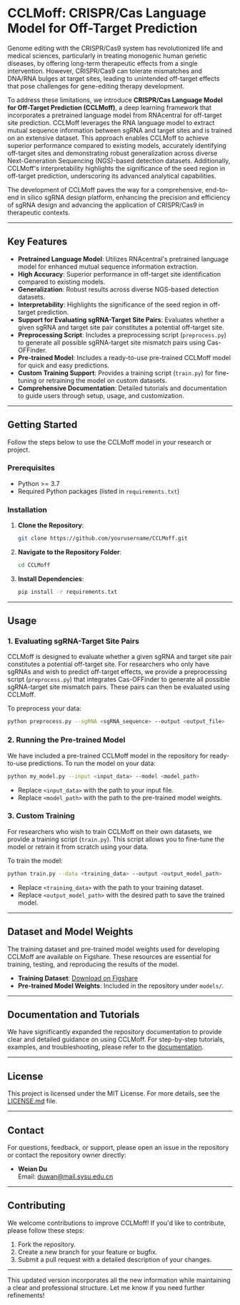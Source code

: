 # CCLMoff: CRISPR/Cas Language Model for Off-Target Prediction

Genome editing with the CRISPR/Cas9 system has revolutionized life and medical sciences, particularly in treating monogenic human genetic diseases, by offering long-term therapeutic effects from a single intervention. However, CRISPR/Cas9 can tolerate mismatches and DNA/RNA bulges at target sites, leading to unintended off-target effects that pose challenges for gene-editing therapy development.

To address these limitations, we introduce **CRISPR/Cas Language Model for Off-Target Prediction (CCLMoff)**, a deep learning framework that incorporates a pretrained language model from RNAcentral for off-target site prediction. CCLMoff leverages the RNA language model to extract mutual sequence information between sgRNA and target sites and is trained on an extensive dataset. This approach enables CCLMoff to achieve superior performance compared to existing models, accurately identifying off-target sites and demonstrating robust generalization across diverse Next-Generation Sequencing (NGS)-based detection datasets. Additionally, CCLMoff's interpretability highlights the significance of the seed region in off-target prediction, underscoring its advanced analytical capabilities.

The development of CCLMoff paves the way for a comprehensive, end-to-end in silico sgRNA design platform, enhancing the precision and efficiency of sgRNA design and advancing the application of CRISPR/Cas9 in therapeutic contexts.

---

## Key Features
- **Pretrained Language Model**: Utilizes RNAcentral's pretrained language model for enhanced mutual sequence information extraction.
- **High Accuracy**: Superior performance in off-target site identification compared to existing models.
- **Generalization**: Robust results across diverse NGS-based detection datasets.
- **Interpretability**: Highlights the significance of the seed region in off-target prediction.
- **Support for Evaluating sgRNA-Target Site Pairs**: Evaluates whether a given sgRNA and target site pair constitutes a potential off-target site.
- **Preprocessing Script**: Includes a preprocessing script (`preprocess.py`) to generate all possible sgRNA-target site mismatch pairs using Cas-OFFinder.
- **Pre-trained Model**: Includes a ready-to-use pre-trained CCLMoff model for quick and easy predictions.
- **Custom Training Support**: Provides a training script (`train.py`) for fine-tuning or retraining the model on custom datasets.
- **Comprehensive Documentation**: Detailed tutorials and documentation to guide users through setup, usage, and customization.

---

## Getting Started

Follow the steps below to use the CCLMoff model in your research or project.

### Prerequisites
- Python >= 3.7
- Required Python packages (listed in `requirements.txt`)

### Installation

1. **Clone the Repository**:
   ```bash
   git clone https://github.com/yourusername/CCLMoff.git
   ```

2. **Navigate to the Repository Folder**:
   ```bash
   cd CCLMoff
   ```

3. **Install Dependencies**:
   ```bash
   pip install -r requirements.txt
   ```

---

## Usage

### 1. **Evaluating sgRNA-Target Site Pairs**
CCLMoff is designed to evaluate whether a given sgRNA and target site pair constitutes a potential off-target site. For researchers who only have sgRNAs and wish to predict off-target effects, we provide a preprocessing script (`preprocess.py`) that integrates Cas-OFFinder to generate all possible sgRNA-target site mismatch pairs. These pairs can then be evaluated using CCLMoff.

To preprocess your data:
```bash
python preprocess.py --sgRNA <sgRNA_sequence> --output <output_file>
```

### 2. **Running the Pre-trained Model**
We have included a pre-trained CCLMoff model in the repository for ready-to-use predictions. To run the model on your data:
```bash
python my_model.py --input <input_data> --model <model_path>
```
- Replace `<input_data>` with the path to your input file.
- Replace `<model_path>` with the path to the pre-trained model weights.

### 3. **Custom Training**
For researchers who wish to train CCLMoff on their own datasets, we provide a training script (`train.py`). This script allows you to fine-tune the model or retrain it from scratch using your data.

To train the model:
```bash
python train.py --data <training_data> --output <output_model_path>
```
- Replace `<training_data>` with the path to your training dataset.
- Replace `<output_model_path>` with the desired path to save the trained model.

---

## Dataset and Model Weights

The training dataset and pre-trained model weights used for developing CCLMoff are available on Figshare. These resources are essential for training, testing, and reproducing the results of the model.

- **Training Dataset**: [Download on Figshare](https://doi.org/10.6084/m9.figshare.27080566.v1)
- **Pre-trained Model Weights**: Included in the repository under `models/`.

---

## Documentation and Tutorials

We have significantly expanded the repository documentation to provide clear and detailed guidance on using CCLMoff. For step-by-step tutorials, examples, and troubleshooting, please refer to the [documentation]([link_to_docs](https://doi.org/10.6084/m9.figshare.27080566.v1)).

---

## License

This project is licensed under the MIT License. For more details, see the [LICENSE.md](LICENSE.md) file.

---

## Contact

For questions, feedback, or support, please open an issue in the repository or contact the repository owner directly:

- **Weian Du**  
  Email: [duwan@mail.sysu.edu.cn](mailto:duwan@mail.sysu.edu.cn)

---

## Contributing

We welcome contributions to improve CCLMoff! If you'd like to contribute, please follow these steps:
1. Fork the repository.
2. Create a new branch for your feature or bugfix.
3. Submit a pull request with a detailed description of your changes.

---

This updated version incorporates all the new information while maintaining a clear and professional structure. Let me know if you need further refinements!

